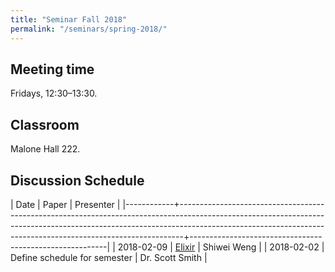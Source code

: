 ```yaml
---
title: "Seminar Fall 2018"
permalink: "/seminars/spring-2018/"
---
```


Meeting time
------------

Fridays, 12:30–13:30.

Classroom
---------

Malone Hall 222.

Discussion Schedule
-------------------

|       Date | Paper                                                                                                                                                                                                                                     | Presenter                                               |
|------------+-------------------------------------------------------------------------------------------------------------------------------------------------------------------------------------------------------------------------------------------+---------------------------------------------------------|
| 2018-02-09 | [Elixir](https://elixir-lang.org)                                                                                                                                                                                                         | Shiwei Weng                                             |
| 2018-02-02 | Define schedule for semester                                                                                                                                                                                                              | Dr. Scott Smith                                         |
